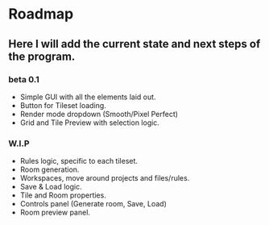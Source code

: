 

# Roadmap
## Here I will add the current state and next steps of the program.

### beta 0.1

- Simple GUI with all the elements laid out.
- Button for Tileset loading.
- Render mode dropdown (Smooth/Pixel Perfect)
- Grid and Tile Preview with selection logic.

### W.I.P

- Rules logic, specific to each tileset.
- Room generation.
- Workspaces, move around projects and files/rules.
- Save & Load logic.
- Tile and Room properties.
- Controls panel (Generate room, Save, Load)
- Room preview panel.